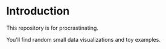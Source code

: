 # Introduction

This repository is for procrastinating.

You'll find random small data visualizations and toy examples.